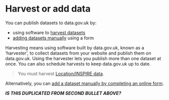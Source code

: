 # Harvest or add data

You can publish datasets to data.gov.uk by:

* using software to [harvest datasets](harvest_data/#harvest-data)
* [adding datasets manually](add_data/#add-data-manually) using a form

Harvesting means using software built by data.gov.uk, known as a ‘harvester’, to collect datasets from your website and publish them on data.gov.uk. Using the harvester lets you publish more than one dataset at once. You can also schedule harvests to keep data.gov.uk up to date.

>You must harvest [Location/INSPIRE data](inspire/#inspire).

Alternatively, you can [add a dataset manually by completing an online form](harvest_or_add_data/#add-data-manually).

***IS THIS DUPLICATED FROM SECOND BULLET ABOVE?***
